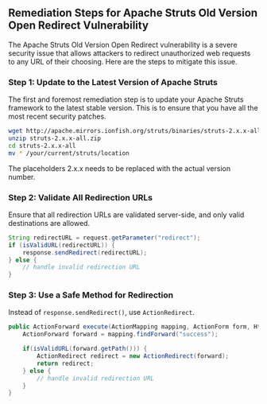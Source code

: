 

## Remediation Steps for Apache Struts Old Version Open Redirect Vulnerability

The Apache Struts Old Version Open Redirect vulnerability is a severe security issue that allows attackers to redirect unauthorized web requests to any URL of their choosing. Here are the steps to mitigate this issue.

### Step 1: Update to the Latest Version of Apache Struts

The first and foremost remediation step is to update your Apache Struts framework to the latest stable version. This is to ensure that you have all the most recent security patches.

```bash
wget http://apache.mirrors.ionfish.org/struts/binaries/struts-2.x.x-all.zip
unzip struts-2.x.x-all.zip
cd struts-2.x.x-all
mv * /your/current/struts/location
```

The placeholders 2.x.x needs to be replaced with the actual version number.

### Step 2: Validate All Redirection URLs

Ensure that all redirection URLs are validated server-side, and only valid destinations are allowed.

```java
String redirectURL = request.getParameter("redirect");
if (isValidURL(redirectURL)) {
    response.sendRedirect(redirectURL);
} else {
    // handle invalid redirection URL
}
```

### Step 3: Use a Safe Method for Redirection

Instead of `response.sendRedirect()`, use `ActionRedirect`.

```java
public ActionForward execute(ActionMapping mapping, ActionForm form, HttpServletRequest request, HttpServletResponse response) {
    ActionForward forward = mapping.findForward("success");

    if(isValidURL(forward.getPath())) {
        ActionRedirect redirect = new ActionRedirect(forward);
        return redirect;
    } else {
        // handle invalid redirection URL
    }
}
```